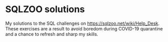 # SQLZOO solutions

My solutions to the SQL challenges on https://sqlzoo.net/wiki/Help_Desk. These exercises are a result to avoid boredom during COVID-19 quarantine and a chance to refresh and sharp my skills.
